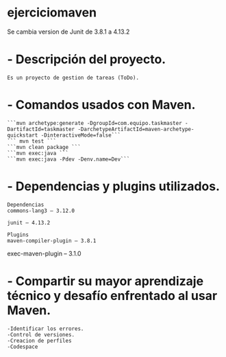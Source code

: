 # ejerciciomaven

 Se cambia version de Junit de 3.8.1 a 4.13.2

# - Descripción del proyecto.
    Es un proyecto de gestion de tareas (ToDo).
# - Comandos usados con Maven.
    ```mvn archetype:generate -DgroupId=com.equipo.taskmaster -DartifactId=taskmaster -DarchetypeArtifactId=maven-archetype-quickstart -DinteractiveMode=false```
    ``` mvn test ```
    ```mvn clean package ```
    ```mvn exec:java ```
    ```mvn exec:java -Pdev -Denv.name=Dev```
# - Dependencias y plugins utilizados.
    Dependencias
    commons-lang3 – 3.12.0

    junit – 4.13.2

    Plugins
    maven-compiler-plugin – 3.8.1

   exec-maven-plugin – 3.1.0
# - Compartir su mayor aprendizaje técnico y desafío enfrentado al usar Maven.
    -Identificar los errores.
    -Control de versiones.
    -Creacion de perfiles
    -Codespace
    
